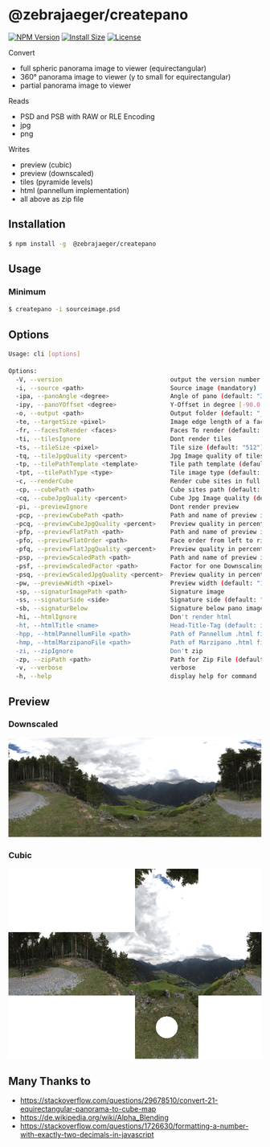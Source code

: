 # @zebrajaeger/createpano

[![NPM Version](https://img.shields.io/npm/v/@zebrajaeger/createpano.svg?style=flat)](https://www.npmjs.org/package/@zebrajaeger/createpano)
[![Install Size](https://packagephobia.now.sh/badge?p=@zebrajaeger/createpano)](https://packagephobia.now.sh/result?p=@zebrajaeger/createpano)
[![License](https://img.shields.io/github/license/zebrajaeger/sphere2cube-js)](https://img.shields.io/github/license/zebrajaeger/sphere2cube-js)

Convert
- full spheric panorama image to viewer (equirectangular)
- 360° panorama image to viewer (y to small for equirectangular)
- partial panorama image to viewer

Reads 
- PSD and PSB with RAW or RLE Encoding
- jpg
- png

Writes
- preview (cubic)
- preview (downscaled)
- tiles (pyramide levels)
- html (pannellum implementation)
- all above as zip file 

## Installation

```bash
$ npm install -g  @zebrajaeger/createpano
```

## Usage

### Minimum

```bash
$ createpano -i sourceimage.psd
```

## Options
```bash
Usage: cli [options]

Options:
  -V, --version                              output the version number
  -i, --source <path>                        Source image (mandatory)
  -ipa, --panoAngle <degree>                 Angle of pano (default: "360")
  -ipy, --panoYOffset <degree>               Y-Offset in degree [-90.0...90.0] (default: "0")
  -o, --output <path>                        Output folder (default: "_dist")
  -te, --targetSize <pixel>                  Image edge length of a face @ max resolution (default: inputImage.x / 4)
  -fr, --facesToRender <faces>               Faces To render (default: "flrbud")
  -ti, --tilesIgnore                         Dont render tiles
  -ts, --tileSize <pixel>                    Tile size (default: "512")
  -tq, --tileJpgQuality <percent>            Jpg Image quality of tiles in percent (default: "85")
  -tp, --tilePathTemplate <template>         Tile path template (default: "{{levelCount}}/{{face}}{{y}}_{{x}}.{{fileType}}")
  -tpt, --tilePathType <type>                Tile image type (default: "jpg")
  -c, --renderCube                           Render cube sites in full resolution
  -cp, --cubePath <path>                     Cube sites path (default: "{{face}}.jpg")
  -cq, --cubeJpgQuality <percent>            Cube Jpg Image quality (default: "85")
  -pi, --previewIgnore                       Dont render preview
  -pcp, --previewCubePath <path>             Path and name of preview image (default: "preview.q.jpg")
  -pcq, --previewCubeJpgQuality <percent>    Preview quality in percent (default: "85")
  -pfp, --previewFlatPath <path>             Path and name of preview image (default: "preview.f.jpg")
  -pfo, --previewFlatOrder <path>            Face order from left to right (default: "bdflru")
  -pfq, --previewFlatJpgQuality <percent>    Preview quality in percent (default: "85")
  -psp, --previewScaledPath <path>           Path and name of preview image (default: "preview.s.jpg")
  -psf, --previewScaledFactor <path>         Factor for one Downscaling (default: "1.4142135623730951")
  -psq, --previewScaledJpgQuality <percent>  Preview quality in percent (default: "85")
  -pw, --previewWidth <pixel>                Preview width (default: "1000")
  -sp, --signaturImagePath <path>            Signature image
  -ss, --signaturSide <side>                 Signature side (default: "d")
  -sb, --signaturBelow                       Signature below pano image
  -hi, --htmlIgnore                          Don't render html
  -ht, --htmlTitle <name>                    Head-Title-Tag (default: inputImage)
  -hpp, --htmlPannellumFile <path>           Path of Pannellum .html file (default: "index.p.html")
  -hmp, --htmlMarzipanoFile <path>           Path of Marzipano .html file (default: "index.m.html")
  -zi, --zipIgnore                           Don't zip
  -zp, --zipPath <path>                      Path for Zip File (default: "pano.zip")
  -v, --verbose                              verbose
  -h, --help                                 display help for command
```

## Preview

### Downscaled

![dsf](./doc/preview.eq.png)

### Cubic

![dsf](./doc/preview.png)

## Many Thanks to

- https://stackoverflow.com/questions/29678510/convert-21-equirectangular-panorama-to-cube-map
- https://de.wikipedia.org/wiki/Alpha_Blending
- https://stackoverflow.com/questions/1726630/formatting-a-number-with-exactly-two-decimals-in-javascript

